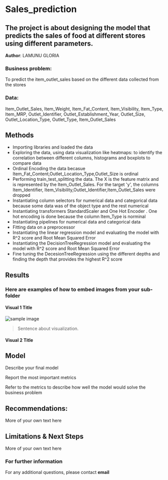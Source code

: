 # Sales_prediction
## The project is about designing the model that predicts the sales of food at different stores using different parameters. 

**Author**: LAMUNU GLORIA

### Business problem:
To predict the item_outlet_sales based on the different data collected from the stores


### Data:
Item_Outlet_Sales, Item_Weight, Item_Fat_Content, Item_Visibility, Item_Type, Item_MRP, Outlet_Identifier, Outlet_Establishment_Year,
Outlet_Size, Outlet_Location_Type, Outlet_Type, Item_Outlet_Sales


## Methods
- Importing libraries and loaded the data
- Exploring the data, using data visualization like heatmaps: to identify the correlation between different columns, histograms and boxplots to compare data
- Ordinal Encoding the data becasue Item_Fat_Content,Outlet_Location_Type,Outlet_Size is ordinal
- Performing train_test_splitting the data. The X is the feature matrix and is represented by the Item_Outlet_Sales. For the target 'y', the columns Item_Identifier, Item_Visibility,Outlet_Identifier,Item_Outlet_Sales were dropped
- Instantiating column selectors for numerical data and categorical data because some data was of the object type and the rest numerical
- Instantiating transformers StandardScaler and One Hot Encoder . One hot encoding is done because the column Item_Type is norminal
- Instantiating pipelines for numerical data and categorical data
- Fitting data on a preprocessor
- Instantiating the linear regression model  and evaluating the model with R^2 score and Root Mean Squared Error
- Instantiating the DecisionTreeRegression model and evaluating the model with R^2 score and Root Mean Squared Error
- Fine tuning the DecesionTreeRegression using the different depths and finding the depth that provides the highest R^2 score

## Results

### Here are examples of how to embed images from your sub-folder


#### Visual 1 Title
![sample image](project1_sample_image.png)

> Sentence about visualization.

#### Visual 2 Title

## Model

Describe your final model

Report the most important metrics

Refer to the metrics to describe how well the model would solve the business problem

## Recommendations:

More of your own text here


## Limitations & Next Steps

More of your own text here


### For further information


For any additional questions, please contact **email**
